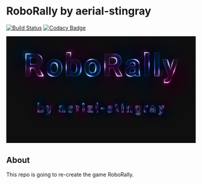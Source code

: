 # RoboRally by aerial-stingray

[![Build Status](https://travis-ci.com/inf112-v20/aerial-stingray.svg?branch=master)](https://travis-ci.com/inf112-v20/aerial-stingray)
[![Codacy Badge](https://api.codacy.com/project/badge/Grade/acbf5adc4c1c42cb8de04e287e2c93e8)](https://app.codacy.com/gh/inf112-v20/aerial-stingray/dashboard)

![Logo](assets/logo.png)

## About
This repo is going to re-create the game RoboRally.
